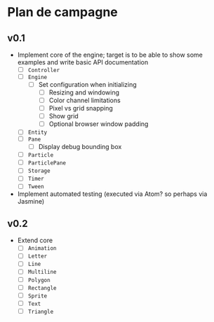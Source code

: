 # Plan de campagne

## v0.1

- Implement core of the engine; target is to be able to show some examples and write basic API documentation
  - [ ] `Controller`
  - [ ] `Engine`
    - [ ] Set configuration when initializing
      - [ ] Resizing and windowing
      - [ ] Color channel limitations
      - [ ] Pixel vs grid snapping
      - [ ] Show grid
      - [ ] Optional browser window padding
  - [ ] `Entity`
  - [ ] `Pane`
    - [ ] Display debug bounding box
  - [ ] `Particle`
  - [ ] `ParticlePane`
  - [ ] `Storage`
  - [ ] `Timer`
  - [ ] `Tween`
- Implement automated testing (executed via Atom? so perhaps via Jasmine)

## v0.2

- Extend core
  - [ ] `Animation`
  - [ ] `Letter`
  - [ ] `Line`
  - [ ] `Multiline`
  - [ ] `Polygon`
  - [ ] `Rectangle`
  - [ ] `Sprite`
  - [ ] `Text`
  - [ ] `Triangle`
